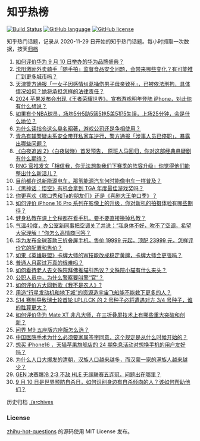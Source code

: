 # 知乎热榜
[![Build Status](https://github.com/ToWeLong/zhihu-hot-questions/workflows/CI/badge.svg)](https://github.com/ToWeLong/zhihu-hot-questions/actions)
[![GitHub language](https://img.shields.io/badge/language-golang-orange.svg)](https://golang.org/)
[![GitHub license](https://img.shields.io/github/license/ToWeLong/zhihu-hot-questions)](https://github.com/ToWeLong/zhihu-hot-questions/blob/main/LICENSE)

知乎热门话题，记录从 2020-11-29 日开始的知乎热门话题。每小时抓取一次数据，按天[归档](./archives)

<!-- BEGIN -->

1. [如何评价华为 9 月 10 日举办的华为品牌盛典？](https://www.zhihu.com/question/666747249)
1. [沈阳激励外卖骑手「随手拍」监督食品安全问题，会带来哪些变化？有可能推广到更多城市吗？](https://www.zhihu.com/question/666558394)
1. [天津警方通报「一女子因感情纠葛捅伤男子母亲致死」，已被依法刑拘，具体情况如何？她将承担怎样的法律责任？](https://www.zhihu.com/question/666643184)
1. [2024 苹果发布会出现《王者荣耀世界》，宣布游戏明年登陆 iPhone，对此你有什么想说？](https://www.zhihu.com/question/666699804)
1. [如果有个NBA球员，场均5分5助5篮5抢5盖5犯5失误，上场25分钟，会是什么地位？](https://www.zhihu.com/question/666685945)
1. [为什么读指令这么臭名昭著，游戏公司还是争相使用？](https://www.zhihu.com/question/666697565)
1. [青岛有辅警疑未系安全带开私家车逆行，警方通报「涉事人员已停职」，暴露出哪些问题？](https://www.zhihu.com/question/666744279)
1. [《白夜追凶 2》（白夜破晓）首发预告， 原班人马回归，你对这部经典悬疑剧有什么期待？](https://www.zhihu.com/question/666733458)
1. [RNG 官推发文「相信我，你无法想象我们下赛季的阵容升级」你觉得他们能整出什么新活儿？](https://www.zhihu.com/question/666741485)
1. [目前都在说新能源电车，那氢能源汽车何时能像电车一样普及？](https://www.zhihu.com/question/666529994)
1. [《黑神话：悟空》有机会拿到 TGA 年度最佳游戏奖吗？](https://www.zhihu.com/question/666161455)
1. [你更喜欢《脱口秀和Ta的朋友们》还是《喜剧大王单口季》？](https://www.zhihu.com/question/665129412)
1. [如何评价 iPhone 16 Pro 系列在影像上的升级，你对新机的拍摄体验有哪些期待？](https://www.zhihu.com/question/666699533)
1. [健身私教在课上全程都在看手机，要不要直接换掉私教？](https://www.zhihu.com/question/660659335)
1. [气温40度，办公室新同事把空调关了并说：“我身体不好，吹不了空调，希望大家理解！”你怎么高情商回答？](https://www.zhihu.com/question/666691632)
1. [华为发布全球首款三折叠屏手机，售价 19999 元起，顶配 23999 元，怎样评价它的配置和售价？](https://www.zhihu.com/question/666752927)
1. [如果《英雄联盟》卡牌大师的W技能改成稳定黄牌，卡牌大师会更强吗？](https://www.zhihu.com/question/645291273)
1. [普通人月薪过万真的很难吗？](https://www.zhihu.com/question/666444121)
1. [如何看待老人去文殊院拜佛推猫引热议？文殊院小猫有什么来头？](https://www.zhihu.com/question/666400319)
1. [公职人员中，为什么警察要叫警“官”？](https://www.zhihu.com/question/661919424)
1. [如何评价方大同新歌《我不是农人》?](https://www.zhihu.com/question/666695559)
1. [用造“行星发动机和地下城”的资源造宇宙飞船能不能救下更多的人？](https://www.zhihu.com/question/582029970)
1. [S14 赛制导致瑞士轮首轮 LPL/LCK 的 2 号种子必将遭遇对方 3/4 号种子，谁的胜算更大？](https://www.zhihu.com/question/666722417)
1. [如何评价华为 Mate XT 非凡大师，在三折叠屏技术上有哪些重大突破和创新？](https://www.zhihu.com/question/666747462)
1. [问界 M9 五座版六座版怎么选？](https://www.zhihu.com/question/666729786)
1. [中国医院手术为什么必须要家属签字同意，这个规定是从什么时候开始的？](https://www.zhihu.com/question/632627749)
1. [想买 iPhone16 ，天猫苹果旗舰店的 24 期免息活动对想换手机的用户友好吗？](https://www.zhihu.com/question/666389807)
1. [为什么人口大爆发的清朝，汉族人口越来越多，而汉蒙一家的满族人越来越少？](https://www.zhihu.com/question/571789240)
1. [GEN 决赛爆冷 2:3 不敌 HLE 无缘联赛五连冠，问题出在哪里？](https://www.zhihu.com/question/666587333)
1. [9 月 10 日是世界预防自杀日，如何识别身边有自杀倾向的人？该如何帮助他们？](https://www.zhihu.com/question/666259325)

<!-- END -->

历史归档 [./archives](./archives)


### License
[zhihu-hot-questions](https://github.com/towelong/zhihu-hot-questions) 的源码使用 MIT License 发布。